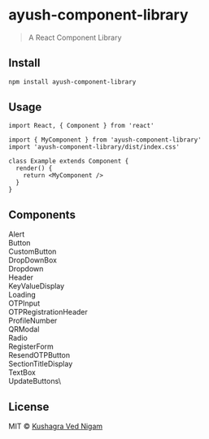 # ayush-component-library

> A React Component Library

## Install

```bash
npm install ayush-component-library
```

## Usage

```tsx
import React, { Component } from 'react'

import { MyComponent } from 'ayush-component-library'
import 'ayush-component-library/dist/index.css'

class Example extends Component {
  render() {
    return <MyComponent />
  }
}
```

## Components

Alert\
Button\
CustomButton\
DropDownBox\
Dropdown\
Header\
KeyValueDisplay\
Loading\
OTPInput\
OTPRegistrationHeader\
ProfileNumber\
QRModal\
Radio\
RegisterForm\
ResendOTPButton\
SectionTitleDisplay\
TextBox\
UpdateButtons\

## License

MIT © [Kushagra Ved Nigam](https://github.com/Kushagraved)
